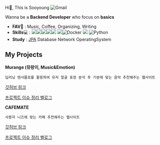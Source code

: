 Hi👋, This is Sooyoung  ![Gmail](https://img.shields.io/badge/Gmail-D14836?logo=gmail&logoColor=white)


Wanna be a **Backend Developer** who focus on **basics** 


- **FAV**💜 : Music, Coffee, Organizing, Writing
- **Skills**💻 :  <img src="https://img.shields.io/badge/JAVA-007396?&logo=java&style=flat-square&logoColor=white"><img src="https://img.shields.io/badge/Spring-6DB33F?&style=flat-square&logo=Spring&logoColor=white"><img src="https://img.shields.io/badge/MySQL-4479A1?style=flat-square&logo=MySQL&logoColor=white"/></a><img src="https://img.shields.io/badge/github-181717?style=flat-square&logo=github&logoColor=white"><img src="https://img.shields.io/badge/Amazon AWS-232F3E?style=flat-square&logo=Amazon%20AWS&logoColor=white"/>
<img src="https://img.shields.io/badge/JUnit5-25A162?style=flat-square&logo=JUnit5&logoColor=white">![Docker](https://img.shields.io/badge/docker-%230db7ed.svg?style=flat-square&logo=docker&logoColor=white)
<img src="https://img.shields.io/badge/JavaScript-F7DF1E?style=flat-square&logo=JavaScript&logoColor=white"/></a>
![Python](https://img.shields.io/badge/python-3670A0?style=flat-square&logo=python&logoColor=ffdd54)</a>
- **Study** : [JPA](https://velog.io/@sooyoungh/series/JPA%EB%A5%BC-%EB%B0%B0%EC%9B%8C%EB%B3%B4%EC%9E%90)  Database  Network OperatingSystem


## My Projects


**Murange (뮤랑이, Music&Emotion)**

    딥러닝 텐서플로를 활용하여 유저 얼굴 표정 분석 후 기분에 맞는 음악 추천해주는 웹사이트
    
[깃허브 링크](https://github.com/sungeun101/cafemate)

[프로젝트 이슈 정리 벨로그](https://velog.io/@sooyoungh/series/Project-%EB%AE%A4%EB%9E%91%EC%9D%B4Mu-rang-E)



**CAFEMATE**

    사용자 니즈에 맞는 카페 추천해주는 웹사이트
    
 [깃허브 링크](https://github.com/2022-project/backend)

[프로젝트 이슈 정리 벨로그](https://velog.io/@sooyoungh/series/%ED%94%84%EB%A1%9C%EC%A0%9D%ED%8A%B8%EC%B9%B4%ED%8E%98%EB%A9%94%EC%9D%B4%ED%8A%B8)


<!--
**sooyoungh/sooyoungh** is a ✨ _special_ ✨ repository because its `README.md` (this file) appears on your GitHub profile.

Here are some ideas to get you started:

- 🔭 I’m currently working on ...
- 🌱 I’m currently learning ...
- 👯 I’m looking to collaborate on ...
- 🤔 I’m looking for help with ...
- 💬 Ask me about ...
- 📫 How to reach me: ...
- 😄 Pronouns: ...
- ⚡ Fun fact: ...
-->
